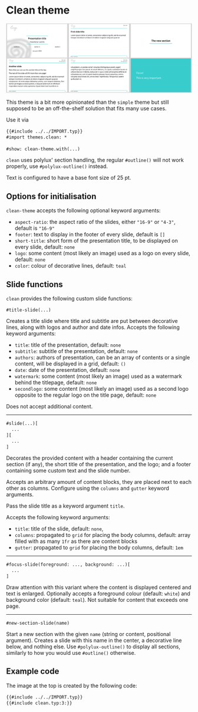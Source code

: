 # Clean theme

![clean](clean.png)

This theme is a bit more opinionated than the `simple` theme but still supposed
to be an off-the-shelf solution that fits many use cases.

Use it via
```typ
{{#include ../../IMPORT.typ}}
#import themes.clean: *

#show: clean-theme.with(...)
```

`clean` uses polylux' section handling, the regular `#outline()` will not work
properly, use `#polylux-outline()` instead.

Text is configured to have a base font size of 25 pt.

## Options for initialisation
`clean-theme` accepts the following optional keyword arguments:

- `aspect-ratio`: the aspect ratio of the slides, either `"16-9"` or `"4-3"`,
  default is `"16-9"`
- `footer`: text to display in the footer of every slide, default is `[]`
- `short-title`: short form of the presentation title, to be displayed on every
  slide, default: `none`
- `logo`: some content (most likely an image) used as a logo on every slide,
  default: `none`
- `color`: colour of decorative lines, default: `teal`

## Slide functions
`clean` provides the following custom slide functions:

```typ
#title-slide(...)
```
Creates a title slide where title and subtitle are put between decorative lines,
along with logos and author and date infos.
Accepts the following keyword arguments:
- `title`: title of the presentation, default: `none`
- `subtitle`: subtitle of the presentation, default: `none`
- `authors`: authors of presentation, can be an array of contents or a single
  content, will be displayed in a grid, default: `()`
- `date`: date of the presentation, default: `none`
- `watermark`: some content (most likely an image) used as a watermark behind
  the titlepage, default: `none`
- `secondlogo`: some content (most likely an image) used as a second logo opposite
  to the regular logo on the title page, default: `none`

Does not accept additional content.

---

```typ
#slide(...)[
  ...
][
  ...
]
```
Decorates the provided content with a header containing the current section (if
any), the short title of the presentation, and the logo; and a footer containing
some custom text and the slide number.

Accepts an arbitrary amount of content blocks, they are placed next to each other
as columns.
Configure using the `columns` and `gutter` keyword arguments. 

Pass the slide title as a keyword argument `title`.

Accepts the following keyword arguments:
- `title`: title of the slide, default: `none`,
- `columns`: propagated to `grid` for placing the body columns, default: array
  filled with as many `1fr` as there are content blocks
- `gutter`: propagated to `grid` for placing the body columns, default: `1em`

---

```typ
#focus-slide(foreground: ..., background: ...)[
  ...
]
```
Draw attention with this variant where the content is displayed centered and text
is enlarged.
Optionally accepts a foreground colour (default: `white`) and background color
(default: `teal`).
Not suitable for content that exceeds one page.

---

```typ
#new-section-slide(name)
```
Start a new section with the given `name` (string or content, positional argument).
Creates a slide with this name in the center, a decorative line below, and
nothing else.
Use `#polylux-outline()` to display all sections, similarly to how you would use
`#outline()` otherwise.


## Example code
The image at the top is created by the following code:
```typ
{{#include ../../IMPORT.typ}}
{{#include clean.typ:3:}}
```
